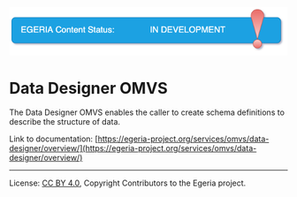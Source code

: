 <!-- SPDX-License-Identifier: CC-BY-4.0 -->
<!-- Copyright Contributors to the Egeria project. -->

![InDev](../../../images/egeria-content-status-in-development.png#pagewidth)

# Data Designer OMVS 

The Data Designer OMVS enables the caller to create schema definitions to describe the structure of data.

Link to documentation: [https://egeria-project.org/services/omvs/data-designer/overview/](https://egeria-project.org/services/omvs/data-designer/overview/)

----
License: [CC BY 4.0](https://creativecommons.org/licenses/by/4.0/),
Copyright Contributors to the Egeria project.